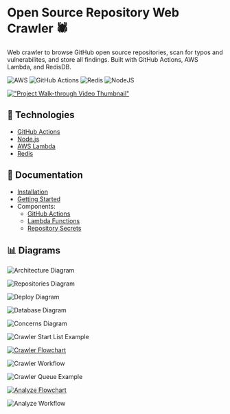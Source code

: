 # Open Source Repository Web Crawler 🕷

Web crawler to browse GitHub open source repositories, scan for typos and vulnerabilites, and store all findings. Built with GitHub Actions, AWS Lambda, and RedisDB.

![AWS](https://img.shields.io/badge/AWS-lambda-orange.svg?style=for-the-badge&logo=aws-lambda&logoColor=white) ![GitHub Actions](https://img.shields.io/badge/github%20actions-%232671E5.svg?style=for-the-badge&logo=githubactions&logoColor=white) ![Redis](https://img.shields.io/badge/redis-%23DD0031.svg?style=for-the-badge&logo=redis&logoColor=white) ![NodeJS](https://img.shields.io/badge/node.js-6DA55F?style=for-the-badge&logo=node.js&logoColor=white)

[!["Project Walk-through Video Thumbnail"](./docs/images/readme-thumbnail.png)](https://www.youtube.com/channel/UCBL6vAHJZqUlyJp-rcFU55Q)


## 🧰 Technologies
- [GitHub Actions](https://github.com/features/actions)
- [Node.js](https://nodejs.org/en)
- [AWS Lambda](https://aws.amazon.com/lambda/)
- [Redis](https://redis.io/)

## 📄 Documentation

- [Installation](docs/installation.md)
- [Getting Started](docs/getting-started.md)
- Components:
  - [GitHub Actions](docs/actions.md)
  - [Lambda Functions](docs/lambda.md)
  - [Repository Secrets](docs/secrets.yml)

## 📊 Diagrams

![Architecture Diagram](./docs/images/architecture.png)

![Repositories Diagram](./docs/images/repositories-diagram.png)

![Deploy Diagram](./docs/images/deploy-diagram.png)

![Database Diagram](./docs/images/database-diagram.png)

![Concerns Diagram](./docs/images/concerns.png)

![Crawler Start List Example](./docs/images/crawler-start-list.png)

[![Crawler Flowchart](./docs/images/crawl-flowchart.png)](https://lucid.app/lucidchart/925ad38a-d164-4034-a4a0-22d597ddddb4/edit?invitationId=inv_d8842df8-7a6a-489d-9435-456aac29975c#)

![Crawler Workflow](./docs/images/crawl-workflow.png)

![Crawler Queue Example](./docs/images/url-queue-example.png)

[![Analyze Flowchart](./docs/images/analyze-flowchart.png)](https://lucid.app/lucidchart/a50e19b9-94d8-40d8-a879-0b79fd790d7b/edit?invitationId=inv_1bfc44f5-3683-4870-b9c9-643dc327df9e#)

![Analyze Workflow](./docs/images/analyze-workflow.png)
